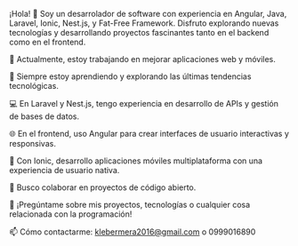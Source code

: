¡Hola! 👋
Soy un desarrolador de software con experiencia en Angular, Java, Laravel, Ionic, Nest.js, y Fat-Free Framework. Disfruto explorando nuevas tecnologías y desarrollando proyectos fascinantes tanto en el backend como en el frontend.

🔭 Actualmente, estoy trabajando en mejorar aplicaciones web y móviles.

🌱 Siempre estoy aprendiendo y explorando las últimas tendencias tecnológicas.

💻 En Laravel y Nest.js, tengo experiencia en desarrollo de APIs y gestión de bases de datos.

🌐 En el frontend, uso Angular para crear interfaces de usuario interactivas y responsivas.

📱 Con Ionic, desarrollo aplicaciones móviles multiplataforma con una experiencia de usuario nativa.

👯 Busco colaborar en proyectos de código abierto.

💬 ¡Pregúntame sobre mis proyectos, tecnologías o cualquier cosa relacionada con la programación!

📫 Cómo contactarme: klebermera2016@gmail.com o 0999016890
